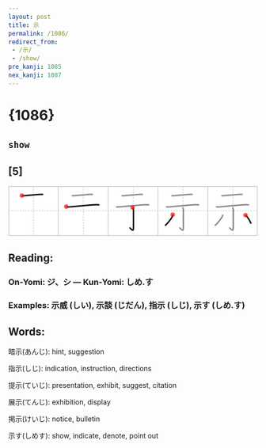 ```yaml
---
layout: post
title: 示
permalink: /1086/
redirect_from:
 - /示/
 - /show/
pre_kanji: 1085
nex_kanji: 1087
---
```


# {1086}

## `show`

## [5]

<div class="stroke"><img src="../images/E7A4BA.png" /></div>

## Reading:

### On-Yomi: ジ、シ &mdash; Kun-Yomi: しめ.す

### Examples: 示威 (しい), 示談 (じだん), 指示 (しじ), 示す (しめ.す)

## Words:

暗示(あんじ): hint, suggestion

指示(しじ): indication, instruction, directions

提示(ていじ): presentation, exhibit, suggest, citation

展示(てんじ): exhibition, display

掲示(けいじ): notice, bulletin

示す(しめす): show, indicate, denote, point out
